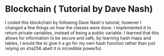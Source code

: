 <h1>Blockchain ( Tutorial by Dave Nash) </h1>

I coded this blockchain by following Dave Nash's tutorial, however I changed a few things on how the classes were done. I implemented it to return private variables, instead of being a public variable. 
I learned that this allows for information to be secure and safe, by learning hash maps and tables, I would like to give it a go for my own hash function rather than just relying on sha256 abeit it is incredible powerful. 
